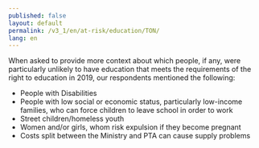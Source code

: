 ```yaml
---
published: false
layout: default
permalink: /v3_1/en/at-risk/education/TON/
lang: en
---
```

When asked to provide more context about which people, if any, were particularly unlikely to have education that meets the requirements of the right to education in 2019, our respondents mentioned the following:
- People with Disabilities 
- People with low social or economic status, particularly low-income families, who can force children to leave school in order to work 
- Street children/homeless youth 
- Women and/or girls, whom risk expulsion if they become pregnant 
- Costs split between the Ministry and PTA can cause supply problems 
